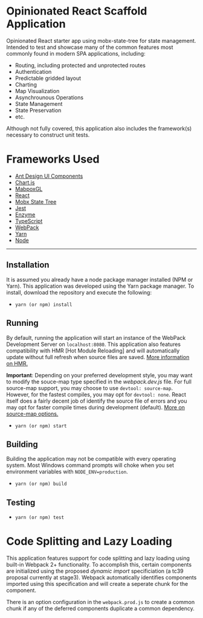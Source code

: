 # Opinionated React Scaffold Application

Opinionated React starter app using mobx-state-tree for state management.  Intended to test and showcase many of the common features most commonly found in modern SPA applications, including:

* Routing, including protected and unprotected routes
* Authentication
* Predictable gridded layout
* Charting
* Map Visualization
* Asynchrounous Operations
* State Management
* State Preservation
* etc.

Although not fully covered, this application also includes the framework(s) necessary to construct unit tests.

# Frameworks Used

* [Ant Design UI Components](https://ant.design/docs/react/introduce)
* [Chart.js](http://www.chartjs.org/samples/latest/)
* [MabpoxGL](https://www.mapbox.com/mapbox-gl-js/api/)
* [React](https://reactjs.org/docs/hello-world.html)
* [Mobx State Tree](https://github.com/mobxjs/mobx-state-tree)
* [Jest](https://facebook.github.io/jest/docs/en/getting-started.html)
* [Enzyme](http://airbnb.io/enzyme/docs/api/")
* [TypeScript](https://www.typescriptlang.org/docs/home.html")
* [WebPack](https://webpack.js.org/concepts/)
* [Yarn](https://yarnpkg.com/lang/en/docs/)
* [Node](https://nodejs.org/en/docs/)

---

## Installation

It is assumed you already have a node package manager installed (NPM or Yarn).  This application was developed using the Yarn package manager.  To install, download the repository and execute the following:

- `yarn (or npm) install`

## Running

By default, running the application will start an instance of the WebPack Development Server on `localhost:8080`.  This application also features compatibility with HMR [Hot Module Reloading] and will automatically update without full refresh when source files are saved.  [More information on HMR.](https://webpack.js.org/concepts/hot-module-replacement/_)

**Important**: Depending on your preferred development style, you may want to modify the souce-map type specified in the _webpack.dev.js_ file.  For full source-map support, you may choose to use `devtool: source-map`.  However, for the fastest compiles, you may opt for `devtool: none`.  React itself does a fairly decent job of identify the source file of errors and you may opt for faster compile times during development (default). [More on source-map options.](https://webpack.js.org/configuration/devtool/)

- `yarn (or npm) start`

## Building

Building the application may not be compatible with every operating system.  Most Windows command prompts will choke when you set environment variables with `NODE_ENV=production`.

- `yarn (or npm) build`

## Testing

- `yarn (or npm) test`

# Code Splitting and Lazy Loading

This application features support for code splitting and lazy loading using built-in Webpack 2+ functionality.  To accomplish this, certain components are initialized using the proposed *dynamic import* specificiation (a tc39 proposal currently at stage3). Webpack automatically identifies components imported using this specification and will create a seperate chunk for the component.

There is an option configuration in the `webpack.prod.js` to create a common chunk if any of the deferred components duplicate a common dependency.



